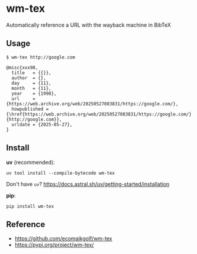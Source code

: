 # wm-tex

Automatically reference a URL with the wayback machine in BibTeX

## Usage

```
$ wm-tex http://google.com

@misc{xxx98,
  title   = {{}},
  author  = {},
  day     = {11},
  month   = {11},
  year    = {1998},
  url     = {https://web.archive.org/web/20250527083831/https://google.com/},
  howpublished = {\href{https://web.archive.org/web/20250527083831/https://google.com/}{http://google.com}},
  urldate = {2025-05-27},
}
```

## Install

**uv** (recommended):

```
uv tool install --compile-bytecode wm-tex
```

Don't have `uv`? https://docs.astral.sh/uv/getting-started/installation

**pip**:

```
pip install wm-tex
```

## Reference

- https://github.com/ecomaikgolf/wm-tex
- https://pypi.org/project/wm-tex/
